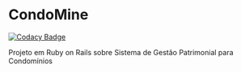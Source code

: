 # CondoMine

[![Codacy Badge](https://api.codacy.com/project/badge/Grade/41cd974690a04051bf71915907028587)](https://app.codacy.com/gh/CondoMine/CondoMine?utm_source=github.com&utm_medium=referral&utm_content=CondoMine/CondoMine&utm_campaign=Badge_Grade)

Projeto em Ruby on Rails sobre Sistema de Gestão Patrimonial para Condomínios
